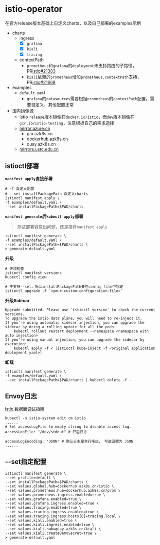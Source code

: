 # istio-operator

在官方release版本基础上自定义charts，以及自己部署的examples示例

- charts
    - ingress
        - [x] `grafana`
        - [x] `kiali`
        - [x] `tracing`
    - contextPath
        - `prometheus`和`grafana`的`deployment`未支持路由的子路径，PR[istio#21383](https://github.com/istio/istio/pull/21383)
        - `kiali`依赖的`prometheus`增加`prometheus.contextPath`支持，PR[istio#21668](https://github.com/istio/istio/pull/21668)
- examples
    - `default.yaml`
        - `grafana`的`datasources`需要根据`prometheus`的`contextPath`配置，需要自定义，其他配置正常
- 国内镜像源
    - Istio `release`版本镜像在`docker.io/istio`，而`dev`版本镜像在`gcr.io/istio-testing`，注意根据自己的需求选择
    - [mirror.azure.cn](http://mirror.azure.cn/help/)
        - gcr.azk8s.cn
        - dockerhub.azk8s.cn
        - quay.azk8s.cn
    - [mirrors.ustc.edu.cn](http://mirrors.ustc.edu.cn/)

## istioctl部署

**`manifest apply`直接部署**
```shell script
# -f 自定义配置
# --set installPackagePath 自定义charts
istioctl manifest apply \
-f examples/default.yaml \
--set installPackagePath=$PWD/charts
```

**`manifest generate`后`kubectl apply`部署**

> 测试部署容易出问题，还是推荐`manifest apply`

```shell script
istioctl manifest generate \
-f examples/default.yaml \
--set installPackagePath=$PWD/charts \
> generate-default.yaml

```

**升级**
```
# 环境检查
istioctl manifest versions
kubectl config view

# 不支持--set，所以installPackagePath要在config file中指定
istioctl upgrade -f `<your-custom-configuration-file>`
```

**升级Sidecar**
```
Upgrade submitted. Please use `istioctl version` to check the current versions.
To upgrade the Istio data plane, you will need to re-inject it.
If you’re using automatic sidecar injection, you can upgrade the sidecar by doing a rolling update for all the pods:
    kubectl rollout restart deployment --namespace <namespace with auto injection>
If you’re using manual injection, you can upgrade the sidecar by executing:
    kubectl apply -f < (istioctl kube-inject -f <original application deployment yaml>)
```

**卸载**
```
istioctl manifest generate \
-f examples/default.yaml \
--set installPackagePath=$PWD/charts | kubectl delete -f -
```

## Envoy日志
[istio 数据面调试指南](https://imfox.io/2020/02/12/istio-debug-with-envoy-log/)
```
kubectl -n istio-system edit cm istio
......
# Set accessLogFile to empty string to disable access log.
accessLogFile: "/dev/stdout" # 开启日志

accessLogEncoding: 'JSON' # 默认日志是单行格式， 可选设置为 JSON
......
```

## --set指定配置

```shell script
istioctl manifest generate \
--set profile=default \
--set installPackagePath=$PWD/charts \
--set values.global.hub=dockerhub.azk8s.cn/istio \
--set values.prometheus.hub=dockerhub.azk8s.cn/prom \
--set values.prometheus.ingress.enabled=true \
--set values.grafana.enabled=true \
--set values.grafana.ingress.enabled=true \
--set values.tracing.enabled=true \
--set values.tracing.ingress.enabled=true \
--set values.tracing.ingress.hosts[0]=tracing.local \
--set values.kiali.enabled=true \
--set values.kiali.ingress.enabled=true \
--set values.kiali.hub=quay.azk8s.cn/kiali \
--set values.kiali.createDemoSecret=true \
> generate-default.yaml
```
